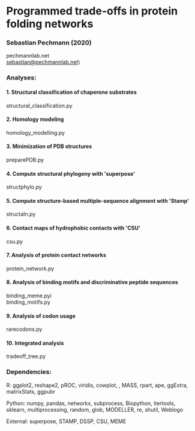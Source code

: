 # Programmed trade-offs in protein folding networks

### Sebastian Pechmann (2020)
pechmannlab.net\
sebastian@pechmannlab.net\



### Analyses:
#### 1. Structural classification of chaperone substrates
structural_classification.py

#### 2. Homology modeling
homology_modelling.py

#### 3. Minimization of PDB structures
preparePDB.py

#### 4. Compute structural phylogeny with 'superpose'
structphylo.py

#### 5. Compute structure-based multiple-sequence alignment with 'Stamp'
structaln.py

#### 6. Contact maps of hydrophobic contacts with 'CSU'
csu.py

#### 7. Analysis of protein contact networks
protein_network.py

#### 8. Analysis of binding motifs and discriminative peptide sequences
binding_meme.pyi\
binding_motifs.py

#### 9. Analysis of codon usage
rarecodons.py

#### 10. Integrated analysis
tradeoff_tree.py


### Dependencies: 
R: ggplot2, reshape2, pROC, viridis, cowplot, , MASS, rpart, ape, ggExtra, matrixStats, ggpubr

Python: numpy, pandas, networkx, subprocess, Biopython, itertools, sklearn, multiprocessing, random, glob, MODELLER, re, shutil, Weblogo 

External: superpose, STAMP, DSSP, CSU, MEME

